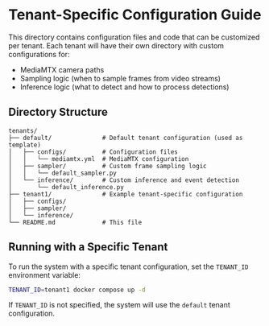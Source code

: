# Tenant-Specific Configuration Guide

This directory contains configuration files and code that can be customized per tenant. Each tenant will have their own directory with custom configurations for:

- MediaMTX camera paths
- Sampling logic (when to sample frames from video streams)
- Inference logic (what to detect and how to process detections)

## Directory Structure

```
tenants/
├── default/              # Default tenant configuration (used as template)
│   ├── configs/          # Configuration files
│   │   └── mediamtx.yml  # MediaMTX configuration 
│   ├── sampler/          # Custom frame sampling logic
│   │   └── default_sampler.py
│   └── inference/        # Custom inference and event detection
│       └── default_inference.py
├── tenant1/              # Example tenant-specific configuration
│   ├── configs/
│   ├── sampler/
│   └── inference/
└── README.md             # This file
```

## Running with a Specific Tenant

To run the system with a specific tenant configuration, set the `TENANT_ID` environment variable:

```bash
TENANT_ID=tenant1 docker compose up -d
```

If `TENANT_ID` is not specified, the system will use the `default` tenant configuration.